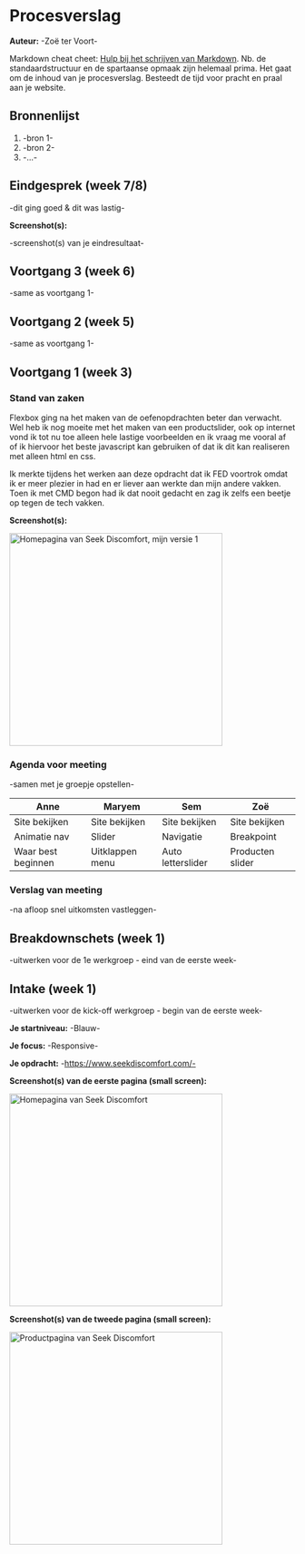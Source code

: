 # Procesverslag
**Auteur:** -Zoë ter Voort-

Markdown cheat cheet: [Hulp bij het schrijven van Markdown](https://github.com/adam-p/markdown-here/wiki/Markdown-Cheatsheet). Nb. de standaardstructuur en de spartaanse opmaak zijn helemaal prima. Het gaat om de inhoud van je procesverslag. Besteedt de tijd voor pracht en praal aan je website.



## Bronnenlijst
1. -bron 1-
2. -bron 2-
3. -...-



## Eindgesprek (week 7/8)

-dit ging goed & dit was lastig-

**Screenshot(s):**

-screenshot(s) van je eindresultaat-



## Voortgang 3 (week 6)

-same as voortgang 1-



## Voortgang 2 (week 5)

-same as voortgang 1-



## Voortgang 1 (week 3)

### Stand van zaken

Flexbox ging na het maken van de oefenopdrachten beter dan verwacht. Wel heb ik nog moeite met het maken van een productslider, ook op internet vond ik tot nu toe alleen hele lastige voorbeelden en ik vraag me vooral af of ik hiervoor het beste javascript kan gebruiken of dat ik dit kan realiseren met alleen html en css. 

Ik merkte tijdens het werken aan deze opdracht dat ik FED voortrok omdat ik er meer plezier in had en er liever aan werkte dan mijn andere vakken. Toen ik met CMD begon had ik dat nooit gedacht en zag ik zelfs een beetje op tegen de tech vakken. 

**Screenshot(s):**

<img src="images/mijnsite_voortgang1.png" width="375px" alt="Homepagina van Seek Discomfort, mijn versie 1">

### Agenda voor meeting

-samen met je groepje opstellen-

| Anne           | Maryem             | Sem          | Zoë              |
| ---            | ---                | ---          | ---              |
| Site bekijken  | Site bekijken      | Site bekijken| Site bekijken    |
| Animatie nav   | Slider             | Navigatie    | Breakpoint       |
| Waar best beginnen| Uitklappen menu|Auto letterslider| Producten slider |

### Verslag van meeting

-na afloop snel uitkomsten vastleggen-



## Breakdownschets (week 1)

-uitwerken voor de 1e werkgroep - eind van de eerste week-



## Intake (week 1)
-uitwerken voor de kick-off werkgroep - begin van de eerste week-

**Je startniveau:** -Blauw-

**Je focus:** -Responsive-

**Je opdracht:** -https://www.seekdiscomfort.com/-

**Screenshot(s) van de eerste pagina (small screen):**

<img src="images/homepage.jpg" width="375px" alt="Homepagina van Seek Discomfort">

**Screenshot(s) van de tweede pagina (small screen):**

<img src="images/productpage.jpg" width="375px" alt="Productpagina van Seek Discomfort">
